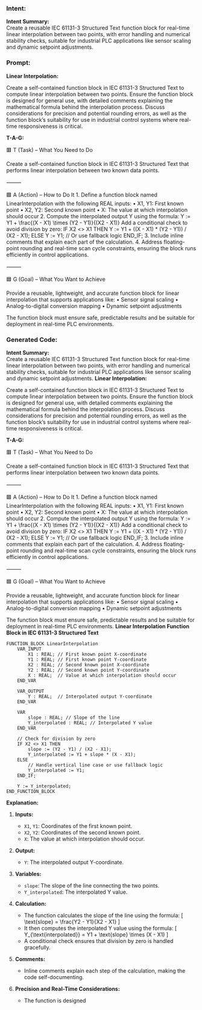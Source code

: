 ### Intent:
**Intent Summary:**  
Create a reusable IEC 61131-3 Structured Text function block for real-time linear interpolation between two points, with error handling and numerical stability checks, suitable for industrial PLC applications like sensor scaling and dynamic setpoint adjustments.

### Prompt:
**Linear Interpolation:**

Create a self-contained function block in IEC 61131-3 Structured Text to compute linear interpolation between two points. Ensure the function block is designed for general use, with detailed comments explaining the mathematical formula behind the interpolation process. Discuss considerations for precision and potential rounding errors, as well as the function block’s suitability for use in industrial control systems where real-time responsiveness is critical.

**T-A-G:**

🟥 T (Task) – What You Need to Do

Create a self-contained function block in IEC 61131-3 Structured Text that performs linear interpolation between two known data points.

⸻

🟩 A (Action) – How to Do It
	1.	Define a function block named LinearInterpolation with the following REAL inputs:
	•	X1, Y1: First known point
	•	X2, Y2: Second known point
	•	X: The value at which interpolation should occur
	2.	Compute the interpolated output Y using the formula:
Y := Y1 + \frac{(X - X1) \times (Y2 - Y1)}{(X2 - X1)}
Add a conditional check to avoid division by zero:
IF X2 <> X1 THEN
    Y := Y1 + ((X - X1) * (Y2 - Y1)) / (X2 - X1);
ELSE
    Y := Y1; // Or use fallback logic
END_IF;
3.	Include inline comments that explain each part of the calculation.
	4.	Address floating-point rounding and real-time scan cycle constraints, ensuring the block runs efficiently in control applications.

⸻

🟦 G (Goal) – What You Want to Achieve

Provide a reusable, lightweight, and accurate function block for linear interpolation that supports applications like:
	•	Sensor signal scaling
	•	Analog-to-digital conversion mapping
	•	Dynamic setpoint adjustments

The function block must ensure safe, predictable results and be suitable for deployment in real-time PLC environments.

### Generated Code:
**Intent Summary:**  
Create a reusable IEC 61131-3 Structured Text function block for real-time linear interpolation between two points, with error handling and numerical stability checks, suitable for industrial PLC applications like sensor scaling and dynamic setpoint adjustments.
**Linear Interpolation:**

Create a self-contained function block in IEC 61131-3 Structured Text to compute linear interpolation between two points. Ensure the function block is designed for general use, with detailed comments explaining the mathematical formula behind the interpolation process. Discuss considerations for precision and potential rounding errors, as well as the function block’s suitability for use in industrial control systems where real-time responsiveness is critical.

**T-A-G:**

🟥 T (Task) – What You Need to Do

Create a self-contained function block in IEC 61131-3 Structured Text that performs linear interpolation between two known data points.

⸻

🟩 A (Action) – How to Do It
	1.	Define a function block named LinearInterpolation with the following REAL inputs:
	•	X1, Y1: First known point
	•	X2, Y2: Second known point
	•	X: The value at which interpolation should occur
	2.	Compute the interpolated output Y using the formula:
Y := Y1 + \frac{(X - X1) \times (Y2 - Y1)}{(X2 - X1)}
Add a conditional check to avoid division by zero:
IF X2 <> X1 THEN
    Y := Y1 + ((X - X1) * (Y2 - Y1)) / (X2 - X1);
ELSE
    Y := Y1; // Or use fallback logic
END_IF;
3.	Include inline comments that explain each part of the calculation.
	4.	Address floating-point rounding and real-time scan cycle constraints, ensuring the block runs efficiently in control applications.

⸻

🟦 G (Goal) – What You Want to Achieve

Provide a reusable, lightweight, and accurate function block for linear interpolation that supports applications like:
	•	Sensor signal scaling
	•	Analog-to-digital conversion mapping
	•	Dynamic setpoint adjustments

The function block must ensure safe, predictable results and be suitable for deployment in real-time PLC environments. **Linear Interpolation Function Block in IEC 61131-3 Structured Text**

```structuredtext
FUNCTION_BLOCK LinearInterpolation
    VAR_INPUT
        X1 : REAL; // First known point X-coordinate
        Y1 : REAL; // First known point Y-coordinate
        X2 : REAL; // Second known point X-coordinate
        Y2 : REAL; // Second known point Y-coordinate
        X : REAL;  // Value at which interpolation should occur
    END_VAR

    VAR_OUTPUT
        Y : REAL;  // Interpolated output Y-coordinate
    END_VAR

    VAR
        slope : REAL; // Slope of the line
        Y_interpolated : REAL; // Interpolated Y value
    END_VAR

    // Check for division by zero
    IF X2 <> X1 THEN
        slope := (Y2 - Y1) / (X2 - X1);
        Y_interpolated := Y1 + slope * (X - X1);
    ELSE
        // Handle vertical line case or use fallback logic
        Y_interpolated := Y1;
    END_IF;

    Y := Y_interpolated;
END_FUNCTION_BLOCK
```

**Explanation:**

1. **Inputs:**
   - `X1`, `Y1`: Coordinates of the first known point.
   - `X2`, `Y2`: Coordinates of the second known point.
   - `X`: The value at which interpolation should occur.

2. **Output:**
   - `Y`: The interpolated output Y-coordinate.

3. **Variables:**
   - `slope`: The slope of the line connecting the two points.
   - `Y_interpolated`: The interpolated Y value.

4. **Calculation:**
   - The function calculates the slope of the line using the formula:
     \[
     \text{slope} = \frac{Y2 - Y1}{X2 - X1}
     \]
   - It then computes the interpolated Y value using the formula:
     \[
     Y_{\text{interpolated}} = Y1 + \text{slope} \times (X - X1)
     \]
   - A conditional check ensures that division by zero is handled gracefully.

5. **Comments:**
   - Inline comments explain each step of the calculation, making the code self-documenting.

6. **Precision and Real-Time Considerations:**
   - The function is designed
